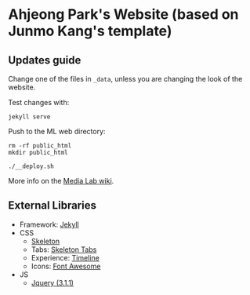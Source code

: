 # Ahjeong Park's Website (based on Junmo Kang's template)

## Updates guide
Change one of the files in `_data`, unless you are changing the look of the website.

Test changes with:
```
jekyll serve
```

Push to the ML web directory:
```
rm -rf public_html
mkdir public_html
```
```
./__deploy.sh
```

More info on the [Media Lab wiki](http://wiki.media.mit.edu/view/Necsys/WebPagePersonal).


## External Libraries
- Framework: [Jekyll](http://jekyllrb.com/)
- CSS
  - [Skeleton](getskeleton.com)
  - Tabs: [Skeleton Tabs](https://github.com/nathancahill/skeleton-tabs)
  - Experience: [Timeline](https://codepen.io/NilsWe/pen/FemfK)
  - Icons: [Font Awesome](http://fontawesome.io/)
- JS
  - [Jquery (3.1.1)](https://jquery.com/)
